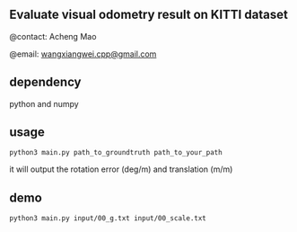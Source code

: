 ## Evaluate visual odometry result on KITTI dataset
@contact: Acheng Mao

@email: wangxiangwei.cpp@gmail.com

## dependency 
python and numpy

## usage
`python3 main.py path_to_groundtruth path_to_your_path`

it will output the rotation error (deg/m) and translation (m/m)



## demo
`python3 main.py input/00_g.txt input/00_scale.txt`
